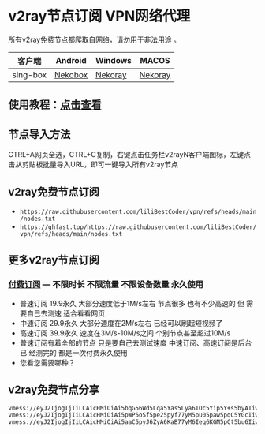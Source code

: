 # v2ray节点订阅 VPN网络代理  
所有v2ray免费节点都爬取自网络，请勿用于非法用途 。

| 客户端      | Android                            | Windows                           | MACOS        |
|----------|------------------------------------|-----------------------------------|--------------|
| sing-box | [Nekobox](https://github.com/MatsuriDayo/NekoBoxForAndroid/releases/download/1.3.9/NekoBox-1.3.9-arm64-v8a.apk) | [Nekoray](https://github.com/MatsuriDayo/nekoray/releases/download/4.0.1/nekoray-4.0.1-2024-12-12-windows64.zip) | [Nekoray](https://github.com/abbasnaqdi/nekoray-macos/releases/download/3.26/nekoray-3.26-intel-chip-official.zip) |
## 使用教程：[点击查看](https://www.vpnpersonal.com/)

## 节点导入方法
CTRL+A网页全选，CTRL+C复制，右键点击任务栏v2rayN客户端图标，左键点击从剪贴板批量导入URL，即可一键导入所有v2ray节点
## v2ray免费节点订阅
- `https://raw.githubusercontent.com/liliBestCoder/vpn/refs/heads/main/nodes.txt`
- `https://ghfast.top/https://raw.githubusercontent.com/liliBestCoder/vpn/refs/heads/main/nodes.txt`

## 更多v2ray节点订阅
### [付费订阅](https://www.vpnpersonal.com/) — 不限时长 不限流量 不限设备数量 永久使用
- 普速订阅 19.9永久 大部分速度低于1M/s左右 节点很多 也有不少高速的 但 需要自己去测速 适合看看网页
- 中速订阅 29.9永久 大部分速度在2M/s左右 已经可以刷起短视频了
- 高速订阅 39.9永久 速度在3M/s-10M/s之间 个别节点甚至超过10M/s
- 普速订阅有着全部的节点 只是要自己去测试速度 中速订阅、高速订阅是后台已 经测完的 都是一次付费永久使用
- 您看您需要哪种？

## v2ray免费节点分享

```  
vmess://eyJ2IjogIjIiLCAicHMiOiAi5bqG56Wd5Lqa5Yas5Lya6IOc5Yip5Y+s5byAIiwgImFkZCI6ICJ3ZWIuNTEubGEiLCAicG9ydCI6ICI0NDMiLCAiYWlkIjogMCwgInNjeSI6ICJhdXRvIiwgIm5ldCI6ICJ0Y3AiLCAidHlwZSI6ICJub25lIiwgInRscyI6ICJ0bHMiLCAiaWQiOiAiODg4ODg4ODgtODg4OC04ODg4LTg4ODgtODg4ODg4ODg4ODg4IiwgInNuaSI6ICJ3ZWIuNTEubGEifQ==
vmess://eyJ2IjogIjIiLCAicHMiOiAi5pWP5oSf5pe25pyf77yM5pu05paw5pqC5YGcIiwgImFkZCI6ICJ3ZWIuNTEubGEiLCAicG9ydCI6ICI0NDMiLCAiYWlkIjogMCwgInNjeSI6ICJhdXRvIiwgIm5ldCI6ICJ0Y3AiLCAidHlwZSI6ICJub25lIiwgInRscyI6ICJ0bHMiLCAiaWQiOiAiYzZlODQwNzItMmU2OS00OTI4LTkwYWYtNDM2YjNmY2QwNjYzIiwgInNuaSI6ICJ3ZWIuNTEubGEifQ==
vmess://eyJ2IjogIjIiLCAicHMiOiAi5aaC5pyJ6ZyA6KaB77yM6Ieq6KGM5pCt5bu6IiwgImFkZCI6ICJ3ZWIuNTEubGEiLCAicG9ydCI6ICI0NDMiLCAiYWlkIjogMCwgInNjeSI6ICJhdXRvIiwgIm5ldCI6ICJ0Y3AiLCAidHlwZSI6ICJub25lIiwgInRscyI6ICJ0bHMiLCAiaWQiOiAiZTBjNmIzYjctOWY1Yi00YmQ2LTlhYmYtMjYwNjYzYWE0ZjFiIiwgInNuaSI6ICJ3ZWIuNTEubGEifQ==

```
